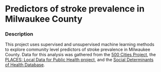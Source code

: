 # Predictors of stroke prevalence in Milwaukee County
### Description
This project uses supervised and unsupervised machine learning methods to explore community level predictors of stroke prevalence in Milwaukee County.  Data for this analysis was gathered from the [500 Cities Project](https://www.cdc.gov/places/about/500-cities-2016-2019/index.html), the [PLACES: Local Data for Public Health project](https://www.cdc.gov/places/index.html), and the [Social Determinants of Health Database](https://www.ahrq.gov/sdoh/data-analytics/sdoh-data.html). 
